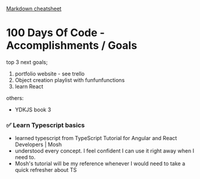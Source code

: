 [Markdown cheatsheet](https://github.com/adam-p/markdown-here/wiki/Markdown-Cheatsheet)

# 100 Days Of Code - Accomplishments / Goals

top 3 next goals;

1. portfolio website - see trello
2. Object creation playlist with funfunfunctions
3. learn React

others:
 - YDKJS book 3 


### :white_check_mark: Learn Typescript basics
 
 - learned typescript from TypeScript Tutorial for Angular and React Developers | Mosh
 - understood every concept. I feel confident I can use it right away when I need to.
 - Mosh's tutorial will be my reference whenever I would need to take a quick refresher about TS



